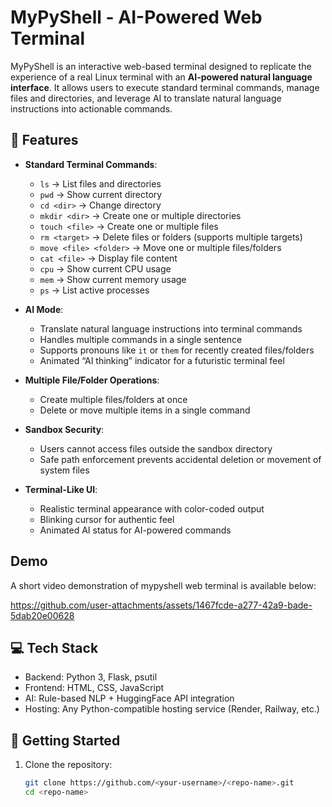 # MyPyShell - AI-Powered Web Terminal

MyPyShell is an interactive web-based terminal designed to replicate the experience of a real Linux terminal with an **AI-powered natural language interface**. It allows users to execute standard terminal commands, manage files and directories, and leverage AI to translate natural language instructions into actionable commands.

## 🌟 Features

- **Standard Terminal Commands**:
  - `ls` → List files and directories
  - `pwd` → Show current directory
  - `cd <dir>` → Change directory
  - `mkdir <dir>` → Create one or multiple directories
  - `touch <file>` → Create one or multiple files
  - `rm <target>` → Delete files or folders (supports multiple targets)
  - `move <file> <folder>` → Move one or multiple files/folders
  - `cat <file>` → Display file content
  - `cpu` → Show current CPU usage
  - `mem` → Show current memory usage
  - `ps` → List active processes

- **AI Mode**:
  - Translate natural language instructions into terminal commands
  - Handles multiple commands in a single sentence
  - Supports pronouns like `it` or `them` for recently created files/folders
  - Animated “AI thinking” indicator for a futuristic terminal feel

- **Multiple File/Folder Operations**:
  - Create multiple files/folders at once
  - Delete or move multiple items in a single command

- **Sandbox Security**:
  - Users cannot access files outside the sandbox directory
  - Safe path enforcement prevents accidental deletion or movement of system files

- **Terminal-Like UI**:
  - Realistic terminal appearance with color-coded output
  - Blinking cursor for authentic feel
  - Animated AI status for AI-powered commands

## Demo

A short video demonstration of mypyshell web terminal is available below:

https://github.com/user-attachments/assets/1467fcde-a277-42a9-bade-5dab20e00628

## 💻 Tech Stack

- Backend: Python 3, Flask, psutil
- Frontend: HTML, CSS, JavaScript
- AI: Rule-based NLP + HuggingFace API integration
- Hosting: Any Python-compatible hosting service (Render, Railway, etc.)

## 🚀 Getting Started

1. Clone the repository:
   ```bash
   git clone https://github.com/<your-username>/<repo-name>.git
   cd <repo-name>
